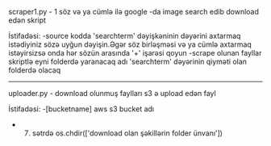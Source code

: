 scraper1.py - 1 söz və ya cümlə ilə google -da image search edib download edən skript

İstifadəsi: 
-source kodda 'searchterm' dəyişkəninin dəyərini axtarmaq istədiyiniz sözə uyğun dəyişin.Əgər söz birləşməsi və ya cümlə axtarmaq istəyirsizsə onda hər sözün arasında '+' işarəsi qoyun
-scrape olunan fayllar skriptlə eyni folderdə yaranacaq adı 'searchterm' dəyərinin qiyməti olan folderdə olacaq
    
------------------------------------------------------------------------------------------------------------------------------

uploader.py - download olunmuş faylları s3 ə upload edən fayl

İstifadəsi:
-[bucketname] aws s3 bucket adı
- 7. sətrdə os.chdir(['download olan şəkillərin folder ünvanı'])
